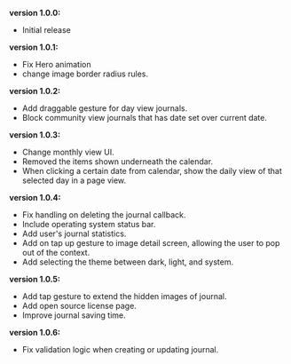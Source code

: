 **version 1.0.0:**
- Initial release

**version 1.0.1:**
- Fix Hero animation
- change image border radius rules.

**version 1.0.2:**
- Add draggable gesture for day view journals.
- Block community view journals that has date set over current date.

**version 1.0.3:**
- Change monthly view UI.
- Removed the items shown underneath the calendar.
- When clicking a certain date from calendar, show the daily view of that selected day in a page view.

**version 1.0.4:**
- Fix handling on deleting the journal callback.
- Include operating system status bar.
- Add user's journal statistics.
- Add on tap up gesture to image detail screen, allowing the user to pop out of the context. 
- Add selecting the theme between dark, light, and system. 

**version 1.0.5:** 
- Add tap gesture to extend the hidden images of journal.
- Add open source license page. 
- Improve journal saving time.

**version 1.0.6:** 
- Fix validation logic when creating or updating journal. 